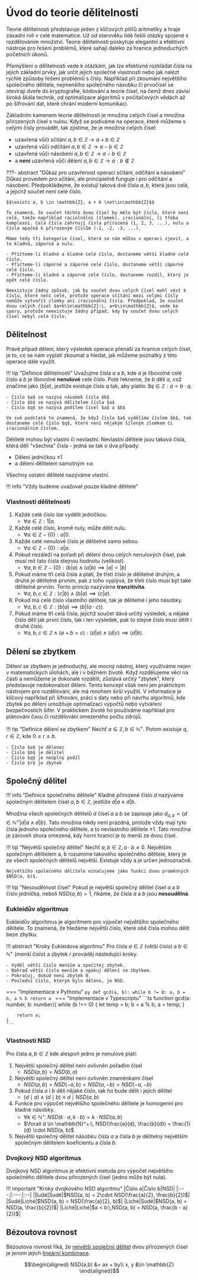 # Úvod do teorie dělitelnosti
Teorie dělitelnosti představuje jeden z klíčových pilířů aritmetiky a hraje zásadní roli v celé matematice. Už od starověku lidé řešili otázky spojené s rozdělováním množství. Teorie dělitelnosti poskytuje elegantní a efektivní nástroje pro řešení problémů, které sahají daleko za hranice jednoduchých početních úkonů. 

Přemýšlení o dělitelnosti vede k otázkám, jak lze efektivně rozkládat čísla na jejich základní prvky, jak určit jejich společné vlastnosti nebo jak nalézt rychlé způsoby řešení problémů s čísly. Například při zkoumání největšího společného dělitele, nejmenšího společného násobku či prvočísel se otevírají dveře do kryptografie, kódování a teorie čísel, na čemž dnes závisí široká škála technik, od optimalizace algoritmů v počítačových vědách až po šifrování dat, které chrání moderní komunikaci.

Základním kamenem teorie dělitelnosti je množina celých čísel a množina přirozených čísel s nulou. Když se podíváme na operace, které můžeme s celými čísly provádět, tak zjistíme, že je množina celých čísel:

- uzavřená vůči sčítání $a, b \in \mathbb{Z} \to a + b \in \mathbb{Z}$
- uzavřená vůči odčítání $a, b \in \mathbb{Z} \to a - b \in \mathbb{Z}$
- uzavřená vůči násobení $a, b \in \mathbb{Z} \to a - b \in \mathbb{Z}$
- a **není** uzavřená vůči dělení $a, b \in \mathbb{Z} \to a : b \not\in \mathbb{Z}$

???- abstract "Důkaz pro uzavřenost operací sčítání, odčítání a násobení"
    Důkaz provedem pro sčítání, ale principielně funguje i pro odčítání a násobení. Předpokládejme, že existují taková dvě čísla $a, b$, která jsou celá, a jejichž součet není celé číslo.
    
    $$\exists a, b \in \mathbb{Z}, a + b \not\in\mathbb{Z}$$

    To znamená, že součet těchto dvou čísel by mělo být číslo, které není celé, takže například raciolnální (zlomek), iracionální, či třeba komplexní. Celá čísla zahrnují čísla přirozená (1, 2, 3, ...), nulu a čísla opačná k přirozeným číslům (-1, -2, -3, ...).

    Máme tedy tři kategorie čísel, která se nám můžou v operaci zjevit, a to kladná, záporná a nulu.
    
    - Přičteme-li kladné a kladné celé číslo, dostaneme větší kladné celé číslo.
    - Přičteme-li záporné a záporné celé číslo, dostaneme větší záporné celé číslo.
    - Přičteme-li kladné a záporné celé číslo, dostaneme rozdíl, který je opět celé číslo.

    Neexistuje žádný způsob, jak by součet dvou celých čísel mohl vést k číslu, které není celé, protože operace sčítání mezi celými čísly nemůže vytvořit zlomky ani iracionální čísla. Předpoklad, že součet dvou celých čísel $a+b\in\mathbb{Z}:\, a+b\in\mathbb{Z}$, vede ke sporu, protože neexistuje žádný případ, kdy by součet dvou celých čísel nebyl celé číslo.

## Dělitelnost
Právě případ dělení, který výsledek operace přenáší za hranice celých čísel, je to, co se nám vyplatí zkoumat a hledat, jak můžeme poznatky z této operace dále využít.

!!! tip "Definice dělitelnosti"
    Uvažujme čísla $a$ a $b$, kde $a$ je libovolné celé číslo a $b$ je libovolné **nenulové** celé číslo. Poté řekneme, že $b$ dělí $a$, což značíme jako ($b|a$), jestliže existuje číslo $q$ tak, aby platilo $\exists q \in \mathbb{Z}: a = b \cdot q$.

    - Číslo $a$ se nazývá násobek čísla $b$ 
    - Číslo $b$ se nazývá dělitelem čísla $a$
    - Číslo $q$ se nazývá podílem čísel $a$ a $b$

    Ve své podstatě to znamená, že když číslo $a$ vydělíme číslem $b$, tak dostaneme celé číslo $q$, které není nějakým šíleným zlomkem či iracionálním číslem.

Dělitelé mohou být vlastní či nevlastní. Nevlastní dělitelé jsou taková čísla, která dělí "všechna" čísla - jedná se tak o dva případy:

- Dělení jedničkou $\pm 1$
- a dělení dělitelem samotným $\pm a$.

Všechny ostatní dělitelé nazýváme vlastní.

!!! info "Vždy budeme uvažovat pouze kladné dělitele"

### Vlastnosti dělitelnosti

1. Každé celé číslo lze vydělit jedničkou. 
    - $\forall a \in \mathbb{Z}: 1 | a$.
2. Každé celé číslo, kromě nuly, může dělit nulu.
    - $\forall a \in \mathbb{Z} - \{0\}: a | 0$.
3. Každé celé nenulové číslo je dělitelné samo sebou.
    - $\forall a \in \mathbb{Z} - \{0\}: a | a$.
3. Pokud nezáleží na pořadí při dělení dvou celých nenulových čísel, pak musí mít tato čísla stejnou hodnotu (velikost). 
    - $\forall a, b \in \mathbb{Z} - \{0\}: (b | a) \wedge (a | b) \implies |a| = |b|$
4. Pokud máme tři celá čísla a platí, že třetí číslo je dělitelné druhým, a druhé je dělitelné prvním, pak z toho vyplývá, že třetí číslo musí být také dělitelné prvním. Tento princip nazýváme **tranzitivita**.
    - $\forall a, b, c \in \mathbb{Z}: (c | b) \wedge (b | a) \implies (c | a)$.
5. Pokud má celé číslo vlastního dělitele, tak je dělitelné i jeho násobky.
    - $\forall a, b, c \in \mathbb{Z}: (b | a) \implies (b | (a\cdot c))$.
6. Pokud máme tři celá čísla, jejichž součet dává určitý výsledek, a nějaké číslo dělí jak první číslo, tak i ten výsledek, pak to stejné číslo musí dělit i druhé číslo.
    - $\forall a, b, c \in \mathbb{Z} \wedge (a + b = c): (d | a) \wedge (d | c) \implies (d | b)$.

## Dělení se zbytkem
Dělení se zbytkem je jednoduchý, ale mocný nástroj, který využíváme nejen v matematických úlohách, ale i v běžném životě. Když rozdělujeme věci na části a nemůžeme je dokonale rozdělit, zůstává určitý "zbytek", který představuje nedokonalost dělení. Tento koncept však není jen praktickým nástrojem pro rozdělování, ale má mnohem širší využití. V informatice je klíčový například při šifrování, práci s daty nebo při návrhu algoritmů, kde zbytek po dělení umožňuje optimalizaci výpočtů nebo vytváření bezpečnostích šifer. V praktickém životě ho používáme například pro plánování času či rozdělování omezeného počtu zdrojů.

!!! tip "Definice dělení se zbytkem"
    Nechť $a \in \mathbb{Z}, b \in \mathbb{N}^+$. Potom existuje $q, r \in \mathbb{Z}$, kde $0 \le r \le b$.

    - Číslo $a$ je dělenec
    - Číslo $b$ je dělitel
    - Číslo $q$ je neúplný podíl
    - Číslo $r$ je zbytek


## Společný dělitel

!!! info "Definice společného dělitele"
    Kladné přirozené číslo $d$ nazýváme společným dělitelem čísel $a, b \in \mathbb{Z}$, jestliže $d|a \wedge d|b$.

Množina všech společných dělitelů $d$ čísel $a$ a $b$ se zapisuje jako $d_{a,b} = \{d\in\mathbb{N}^+ | d|a \wedge d|b \}$. Tato množina nikdy není prázdná, protože vždy mají tyto čísla jednoho společného dělitele, a to nevlastního dělitele $\pm 1$. Tato množina je zároveň shora omezená, kdy horní hranicí je to menší ze dvou čísel.

!!! tip "Největší společný dělitel"
    Nechť $a, b \in \mathbb{Z}, a \cdot b \not= 0$. Největším společným dělitelem a, b rozumíme takového společného dělitele, který je ze všech společných dělitelů největší. Existuje vždy a je určen jednoznačně.

    Největšího společného dělitele označujeme jako funkci dvou proměnných $NSD(a, b)$.


!!! tip "Nesoudělnost čísel"
    Pokud je největší společný dělitel čísel $a$ a $b$ číslo jednička, neboli $NSD(a, b) = 1$, říkáme, že čísla $a$ a $b$ jsou __nesoudělná__.

### Eukleidův algoritmus
Eukleidův algoritmus je algoritmem pro výpočet největšího společného dělitele. To znamená, že hledáme největší číslo, které obě čísla mohou dělit beze zbytku. 

!!! abstract "Kroky Eukleidova algoritmu"
    Pro čísla $a \in \mathbb{Z}$ (větší číslo) a $b \in \mathbb{N}^+$ (menší číslo) a zbytek $r$ prováděj následující kroky:

    - Vyděl větší číslo menším a spočítej zbytek.
    - Nahraď větší číslo menším a opakuj dělení se zbytkem.
    - Pokračuj, dokud není zbytek 0.
    - Poslední číslo, kterým bylo děleno, je NSD.


=== "Implementace v Pythonu"
    ```py
    def gcd(a, b):
        while b != 0:
            a, b = b, a % b
        return a
    ```
=== "Implementace v Typescriptu"
    ```ts
    function gcd(a: number, b: number){
        while (b !== 0) {
            let temp = b;
            b = a % b;
            a = temp;
        }

        return a;
    }
    ```

### Vlastnosti NSD
Pro čísla $a, b \in \mathbb{Z}$ kde alespoň jedno je nenulové platí:

1. Největší společný dělitel není ovlivněn pořadím čísel
    - $NSD(a, b) = NSD(b, a)$
2. Největší společný dělitel není ovlivněn znaménkami čísel
    - $NSD(a, b) = NSD(-a, b) = NSD(a, -b) = NSD(-a, -b)$
3. Pokud čísla $a$ i $b$ dělí nějaké číslo, tak ho bude dělit i jejich dělitel
    - $(d \mid a) \wedge (d \mid b) \equiv d \mid NSD(a, b)$
4. Funkce pro výpočet největšího společného dělitele je homogenní pro kladné násobky.
    - $\forall k \in \mathbb{N}^+:\,NSD(k\cdot a, k\cdot b) = k\cdot NSD(a, b)$
    - $\forall d \in \mathbb{N}^+:\, NSD(\frac{a}{d}, \frac{b}{d}) = \frac{1}{d} \cdot NSD(a, b)$
5. Největší společný dělitel násobku čísla $a$ a čísla $b$ je dělitelný největším společným dělitelem koeficientu a čísla $b$.

### Dvojkový NSD algoritmus
Dvojkový NSD algoritmus je efektivní metoda pro výpočet největšího společného dělitele dvou přirozených čísel (jedno může být nula).

!!! important "Kroky dvojkového NSD algoritmu"
    |Číslo a|Číslo b|NSD|
    |:---:|:---:|:--|
    |Sudé|Sudé|$NSD(a, b) = 2\cdot NSD(\frac{a}{2}, \frac{b}{2})$|
    |Sudé|Liché|$NSD(a, b) = NSD(\frac{a}{2}, b)$|
    |Liché|Sudé|$NSD(a, b) = NSD(a, \frac{b}{2})$|
    |Liché|Liché|$a < b:\,NSD(a, b) = NSD(a, \frac{b - a}{2})$|

## Bézoutova rovnost
Bézoutova rovnost říká, že [největší společný dělitel](#spolecny-delitel) dvou přirozených čísel je jenom jejich [lineární kombinace](../linearni_algebra/linearni_kombinace.md).

$$\begin{aligned}
NSD(a,b) &= ax + by\\
x, y &\in \mathbb{Z}
\end{aligned}$$
